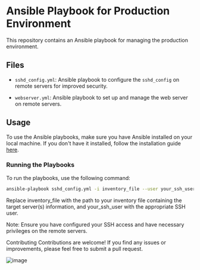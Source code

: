 # Ansible Playbook for Production Environment

This repository contains an Ansible playbook for managing the production environment.

## Files

- `sshd_config.yml`: Ansible playbook to configure the `sshd_config` on remote servers for improved security.

- `webserver.yml`: Ansible playbook to set up and manage the web server on remote servers.

## Usage

To use the Ansible playbooks, make sure you have Ansible installed on your local machine. If you don't have it installed, follow the installation guide [here](https://docs.ansible.com/ansible/latest/installation_guide/intro_installation.html).

### Running the Playbooks

To run the playbooks, use the following command:

```bash
ansible-playbook sshd_config.yml -i inventory_file --user your_ssh_user
```
Replace inventory_file with the path to your inventory file containing the target server(s) information, and your_ssh_user with the appropriate SSH user.

Note: Ensure you have configured your SSH access and have necessary privileges on the remote servers.

Contributing
Contributions are welcome! If you find any issues or improvements, please feel free to submit a pull request.

![image](https://github.com/franckya/Ansible/assets/67871275/8ef0324d-d901-4b4a-b12f-ff0014bdce10)
